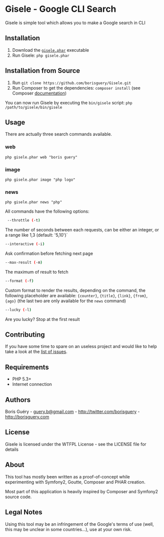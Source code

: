 Gisele - Google CLI Search
=====================================

Gisele is simple tool which allows you to make a Google search in CLI

Installation
--------------------

1. Download the [`gisele.phar`](https://github.com/borisguery/Gisele/blob/master/build/gisele.phar?raw=true) executable
2. Run Gisele: `php gisele.phar`

Installation from Source
------------------------

1. Run `git clone https://github.com/borisguery/Gisele.git`
2. Run Composer to get the dependencies: `composer install` (see Composer [documentation](http://getcomposer.org/doc/))

You can now run Gisele by executing the `bin/gisele` script: `php /path/to/gisele/bin/gisele`

Usage
-----

There are actually three search commands available.

### web
`php gisele.phar web "boris guery"`

### image
`php gisele.phar image "php logo"`

### news
`php gisele.phar news "php"`


All commands have the following options:

``` sh
 --throttle (-t)
```
 The number of seconds between each requests, can be either an integer, or a range like 1,3 (default: '5,10')`
 ``` sh
 --interactive (-i)
 ```
 Ask confirmation before fetching next page
 ``` sh
 --max-result (-m)
 ```
 The maximum of result to fetch
 ``` sh
 --format (-f)
 ```
 Custom format to render the results, depending on the command, the following placeholder are available: `{counter}`, `{title}`, `{link}`, `{from}`, `{ago}` (the last two are only available for the `news` command)
 ``` sh
 --lucky (-l)
 ```
 Are you lucky? Stop at the first result

Contributing
------------

If you have some time to spare on an useless project and would like to help take a look at the [list of issues](http://github.com/borisguery/gisele/issues).

Requirements
------------

* PHP 5.3+
* Internet connection

Authors
-------

Boris Guéry - <guery.b@gmail.com> - <http://twitter.com/borisguery> - <http://borisguery.com>

License
-------

Gisele is licensed under the WTFPL License - see the LICENSE file for details

About
-----

This tool has mostly been written as a proof-of-concept while experimenting with Symfony2, Goutte, Composer and PHAR creation.

Most part of this application is heavily inspired by Composer and Symfony2 source code.

Legal Notes
-----------

Using this tool may be an infringement of the Google's terms of use (well, this may be unclear in some countries...), use at your own risk.

